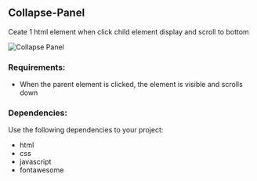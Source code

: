 ## Collapse-Panel

Ceate 1 html element when click child element display and scroll to bottom

<img src="https://user-images.githubusercontent.com/81065424/131320126-dc558d76-1f13-4ba5-bdde-5e40a7ad3577.png" alt="Collapse Panel" >

### Requirements:
  * When the parent element is clicked, the element is visible and scrolls down

### Dependencies:
Use the following dependencies to your project:
  - html
  - css 
  - javascript
  - fontawesome